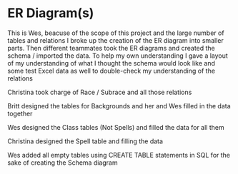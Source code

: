 # ER Diagram(s)

This is Wes, beacuse of the scope of this project and the large number of tables and relations I broke up the creation of the ER diagram into smaller parts. Then different teammates took the ER diagrams and created the schema / imported the data. To help my own understanding I gave a layout of my understanding of what I thought the schema would look like and some test Excel data as well to double-check my understanding of the relations

Christina took charge of Race / Subrace and all those relations

Britt designed the tables for Backgrounds and her and Wes filled in the data together

Wes designed the Class tables (Not Spells) and filled the data for all them

Christina designed the Spell table and filling the data

Wes added all empty tables using CREATE TABLE statements in SQL for the sake of creating the Schema diagram
